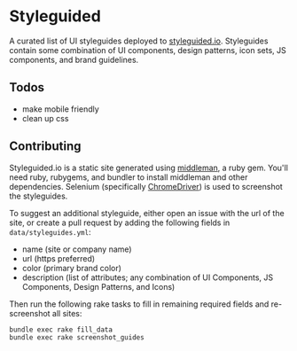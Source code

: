 # Styleguided

A curated list of UI styleguides deployed to [styleguided.io](http://styleguided.io). Styleguides contain some combination of UI components, design patterns, icon sets, JS components, and brand guidelines.


## Todos
  * make mobile friendly
  * clean up css


## Contributing

Styleguided.io is a static site generated using [middleman](https://middlemanapp.com/), a ruby gem. You'll need ruby, rubygems, and bundler to install middleman and other dependencies. Selenium (specifically [ChromeDriver](https://sites.google.com/a/chromium.org/chromedriver/downloads)) is used to screenshot the styleguides.

To suggest an additional styleguide, either open an issue with the url of the site, or create a pull request by adding the following fields in `data/styleguides.yml`:
  * name (site or company name)
  * url (https preferred)
  * color (primary brand color)
  * description (list of attributes; any combination of UI Components, JS Components, Design Patterns, and Icons)

Then run the following rake tasks to fill in remaining required fields and re-screenshot all sites:

```
bundle exec rake fill_data
bundle exec rake screenshot_guides
```

